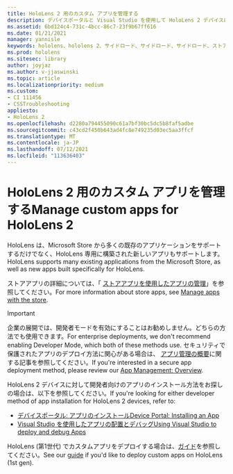 ```yaml
---
title: HoloLens 2 用のカスタム アプリを管理する
description: デバイスポータルと Visual Studio を使用して HoloLens 2 デバイスにカスタム holographic アプリをインストール、アンインストール、およびサイドロードする方法について説明します。
ms.assetid: 6bd124c4-731c-4bcc-86c7-23f9b67ff616
ms.date: 01/21/2021
manager: yannisle
keywords: hololens、hololens 2、サイドロード、サイドロード、サイドロード、ストア、uwp、アプリ、インストール
ms.prod: hololens
ms.sitesec: library
author: joyjaz
ms.author: v-jjaswinski
ms.topic: article
ms.localizationpriority: medium
ms.custom:
- CI 111456
- CSSTroubleshooting
appliesto:
- HoloLens 2
ms.openlocfilehash: d2280a794455090c61a7bf30bc5dc5b8faf5adbe
ms.sourcegitcommit: c43cd2f450b643ad4fc8e749235d03ec5aa3ffcf
ms.translationtype: MT
ms.contentlocale: ja-JP
ms.lasthandoff: 07/12/2021
ms.locfileid: "113636403"
---
```

# <a name="manage-custom-apps-for-hololens-2"></a><span data-ttu-id="ba1a6-104">HoloLens 2 用のカスタム アプリを管理する</span><span class="sxs-lookup"><span data-stu-id="ba1a6-104">Manage custom apps for HoloLens 2</span></span>

<span data-ttu-id="ba1a6-105">HoloLens は、Microsoft Store から多くの既存のアプリケーションをサポートするだけでなく、HoloLens 専用に構築された新しいアプリもサポートします。</span><span class="sxs-lookup"><span data-stu-id="ba1a6-105">HoloLens supports many existing applications from the Microsoft Store, as well as new apps built specifically for HoloLens.</span></span> 

<span data-ttu-id="ba1a6-106">ストアアプリの詳細については、「 [ストアアプリを使用したアプリの管理](holographic-store-apps.md)」を参照してください。</span><span class="sxs-lookup"><span data-stu-id="ba1a6-106">For more information about store apps, see [Manage apps with the store](holographic-store-apps.md).</span></span>

> [!IMPORTANT]
> <span data-ttu-id="ba1a6-107">企業の展開では、開発者モードを有効にすることはお勧めしません。どちらの方法でも使用できます。</span><span class="sxs-lookup"><span data-stu-id="ba1a6-107">For enterprise deployments, we don't recommend enabling Developer Mode, which both of these methods use.</span></span> <span data-ttu-id="ba1a6-108">セキュリティで保護されたアプリのデプロイ方法に関心がある場合は、 [アプリ管理の概要](app-deploy-overview.md)に関する記事を参照してください。</span><span class="sxs-lookup"><span data-stu-id="ba1a6-108">If you're interested in a secure app deployment method, please review our [App Management: Overview](app-deploy-overview.md).</span></span>

<span data-ttu-id="ba1a6-109">HoloLens 2 デバイスに対して開発者向けのアプリのインストール方法をお探しの場合は、以下を参照してください。</span><span class="sxs-lookup"><span data-stu-id="ba1a6-109">If you're looking for either developer method of app installation for HoloLens 2 devices, refer to:</span></span>

- [<span data-ttu-id="ba1a6-110">デバイスポータル: アプリのインストール</span><span class="sxs-lookup"><span data-stu-id="ba1a6-110">Device Portal: Installing an App</span></span>](/windows/mixed-reality/develop/platform-capabilities-and-apis/using-the-windows-device-portal#installing-an-app)
- [<span data-ttu-id="ba1a6-111">Visual Studio を使用したアプリの配置とデバッグ</span><span class="sxs-lookup"><span data-stu-id="ba1a6-111">Using Visual Studio to deploy and debug Apps</span></span>](/windows/mixed-reality/develop/platform-capabilities-and-apis/using-visual-studio)

<span data-ttu-id="ba1a6-112">HoloLens (第1世代) でカスタムアプリをデプロイする場合は、[ガイド](holographic-custom-apps.md)を参照してください。</span><span class="sxs-lookup"><span data-stu-id="ba1a6-112">See our [guide](holographic-custom-apps.md) if you'd like to deploy custom apps on HoloLens (1st gen).</span></span>

